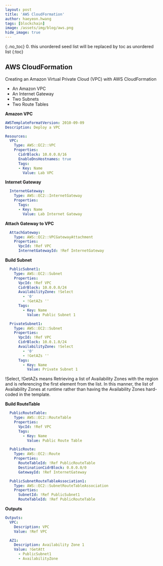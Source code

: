 ```yaml
---
layout: post
title: 'AWS CloudFormation' 
author: haeyeon.hwang
tags: [blockchain]
image: /assets/img/blog/aws.png
hide_image: true
---
```


{:.no_toc}
0. this unordered seed list will be replaced by toc as unordered list
{:toc}

## AWS CloudFormation

Creating an Amazon Virtual Private Cloud (VPC) with AWS CloudFormation  
- An Amazon VPC
- An Internet Gateway
- Two Subnets
- Two Route Tables

**Amazon VPC**  
~~~yaml
AWSTemplateFormatVersion: 2010-09-09
Description: Deploy a VPC

Resources:
  VPC:
    Type: AWS::EC2::VPC
    Properties:
      CidrBlock: 10.0.0.0/16
      EnableDnsHostnames: true
      Tags:
      - Key: Name
        Value: Lab VPC
~~~

**Internet Gateway**  
~~~yaml
  InternetGateway:
    Type: AWS::EC2::InternetGateway
    Properties:
      Tags:
      - Key: Name
        Value: Lab Internet Gateway
~~~

**Attach Gateway to VPC**  
~~~yaml
  AttachGateway:
    Type: AWS::EC2::VPCGatewayAttachment
    Properties:
      VpcId: !Ref VPC
      InternetGatewayId: !Ref InternetGateway
~~~

**Build Subnet**  
~~~yaml
  PublicSubnet1:
    Type: AWS::EC2::Subnet
    Properties:
      VpcId: !Ref VPC
      CidrBlock: 10.0.0.0/24
      AvailabilityZone: !Select
        - '0'
        - !GetAZs ''
      Tags:
        - Key: Name
          Value: Public Subnet 1

  PrivateSubnet1:
    Type: AWS::EC2::Subnet
    Properties:
      VpcId: !Ref VPC
      CidrBlock: 10.0.1.0/24
      AvailabilityZone: !Select
        - '0'
        - !GetAZs ''
      Tags:
        - Key: Name
          Value: Private Subnet 1
~~~

!Select, !GetAZs means
Retrieving a list of Availability Zones with the region and is referencing the first element from the list.
In this manner, the list of Availability Zones at runtime rather than having the Availability Zones hard-coded in the template.

**Build RouteTable**  
~~~yaml
  PublicRouteTable:
    Type: AWS::EC2::RouteTable
    Properties:
      VpcId: !Ref VPC
      Tags:
        - Key: Name
          Value: Public Route Table

  PublicRoute:
    Type: AWS::EC2::Route
    Properties:
      RouteTableId: !Ref PublicRouteTable
      DestinationCidrBlock: 0.0.0.0/0
      GatewayId: !Ref InternetGateway

  PublicSubnetRouteTableAssociation1:
    Type: AWS::EC2::SubnetRouteTableAssociation
    Properties:
      SubnetId: !Ref PublicSubnet1
      RouteTableId: !Ref PublicRouteTable
~~~

**Outputs**  
~~~yaml
Outputs:
  VPC:
    Description: VPC
    Value: !Ref VPC

  AZ1:
    Description: Availability Zone 1
    Value: !GetAtt
      - PublicSubnet1
      - AvailabilityZone
~~~



